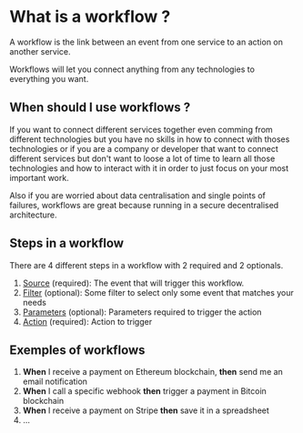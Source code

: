 # What is a workflow ?

A workflow is the link between an event from one service to an action on another service.

Workflows will let you connect anything from any technologies to everything you want.

## When should I use workflows ?

If you want to connect different services together even comming from different technologies but you have no skills in how to connect with thoses technologies or if you are a company or developer that want to connect different services but don't want to loose a lot of time to learn all those technologies and how to interact with it in order to just focus on your most important work. 

Also if you are worried about data centralisation and single points of failures, workflows are great because running in a secure decentralised architecture.

## Steps in a workflow

There are 4 different steps in a workflow with 2 required and 2 optionals.

1. [Source](./source.md) (required): The event that will trigger this workflow. 
2. [Filter](./filter.md) (optional): Some filter to select only some event that matches your needs
3. [Parameters](./parameters.md) (optional): Parameters required to trigger the action
4. [Action](./action.md) (required): Action to trigger

## Exemples of workflows

1. **When** I receive a payment on Ethereum blockchain, **then** send me an email notification
2. **When** I call a specific webhook **then** trigger a payment in Bitcoin blockchain
3. **When** I receive a payment on Stripe **then** save it in a spreadsheet
4. ...